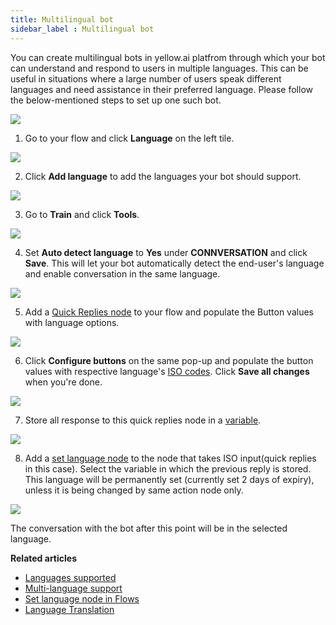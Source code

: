 ```yaml
---
title: Multilingual bot
sidebar_label : Multilingual bot 
---
```


You can create multilingual bots in yellow.ai platfrom through which your bot can understand and respond to users in multiple languages. This can be useful in situations where a large number of users speak different languages and need assistance in their preferred language. Please follow the below-mentioned steps to set up one such bot.

![](https://i.imgur.com/45CAuGk.png)


1. Go to your flow and click **Language** on the left tile.

![](https://i.imgur.com/zYKGw0d.png)

2. Click **Add language** to add the languages your bot should support.

![](https://i.imgur.com/UUUyPET.png)

3. Go to **Train** and click **Tools**.

![](https://i.imgur.com/0Kk40Dm.png)

4. Set **Auto detect language** to **Yes** under **CONNVERSATION** and click **Save**. This will let your bot automatically detect the end-user's language and enable conversation in the same language.

![](https://i.imgur.com/N9saSaD.png)

5. Add a [Quick Replies node](https://docs.yellow.ai/docs/platform_concepts/studio/build/nodes/message-nodes#6-quick-replies) to your flow and populate the Button values with language options.

![](https://i.imgur.com/fsQyy5B.png)

6. Click **Configure buttons** on the same pop-up and populate the button values with respective language's [ISO codes](https://docs.yellow.ai/docs/platform_concepts/studio/languages-supported#1-languages-supported). Click **Save all changes** when you're done.

![](https://i.imgur.com/lz4oNEt.png)

7. Store all response to this quick replies node in a [variable](https://docs.yellow.ai/docs/platform_concepts/studio/build/bot-variables#31-create-a-variable-via-nodes).

![](https://i.imgur.com/GcopfKf.png)

8. Add a [set language node](https://docs.yellow.ai/docs/platform_concepts/studio/build/nodes/action-nodes#31-set-language) to the node that takes ISO input(quick replies in this case). Select the variable in which the previous reply is stored. This language will be permanently set (currently set 2 days of expiry), unless it is being changed by same action node only.

![](https://i.imgur.com/RCNpPes.png)

 The conversation with the bot after this point will be in the selected language.

**Related articles**

* [Languages supported](https://docs.yellow.ai/docs/platform_concepts/studio/languages-supported#docusaurus_skipToContent_fallback)
* [Multi-language support](https://docs.yellow.ai/docs/platform_concepts/studio/tools#213-multi-language)
* [Set language node in Flows](https://docs.yellow.ai/docs/platform_concepts/studio/build/nodes/action-nodes#31-set-language)
* [Language Translation](https://docs.yellow.ai/docs/platform_concepts/studio/build/localization)
